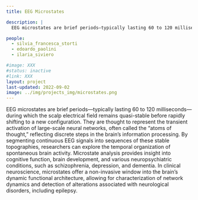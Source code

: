 ```yaml
---
title: EEG Microstates

description: |
  EEG microstates are brief periods—typically lasting 60 to 120 milliseconds—during which the scalp electrical field remains quasi-stable before rapidly shifting to a new configuration. They are thought to represent the transient activation of large-scale neural networks, often called the “atoms of thought,” reflecting discrete steps in the brain’s information processing. By segmenting continuous EEG signals into sequences of these stable topographies, researchers can explore the temporal organization of spontaneous brain activity. Microstate analysis provides insight into cognitive function, brain development, and various neuropsychiatric conditions, such as schizophrenia, depression, and dementia. In clinical neuroscience, microstates offer a non-invasive window into the brain’s dynamic functional architecture, allowing for characterization of network dynamics and detection of alterations associated with neurological disorders, including epilepsy.

people:
  - silvia_francesca_storti
  - edoardo_paolini
  - ilaria_siviero

#image: XXX
#status: inactive
#link: XXX
layout: project
last-updated: 2022-09-02
image: ../img/projects_img/microstates.png
---
```


EEG microstates are brief periods—typically lasting 60 to 120 milliseconds—during which the scalp electrical field remains quasi-stable before rapidly shifting to a new configuration. They are thought to represent the transient activation of large-scale neural networks, often called the “atoms of thought,” reflecting discrete steps in the brain’s information processing. By segmenting continuous EEG signals into sequences of these stable topographies, researchers can explore the temporal organization of spontaneous brain activity. Microstate analysis provides insight into cognitive function, brain development, and various neuropsychiatric conditions, such as schizophrenia, depression, and dementia. In clinical neuroscience, microstates offer a non-invasive window into the brain’s dynamic functional architecture, allowing for characterization of network dynamics and detection of alterations associated with neurological disorders, including epilepsy.

